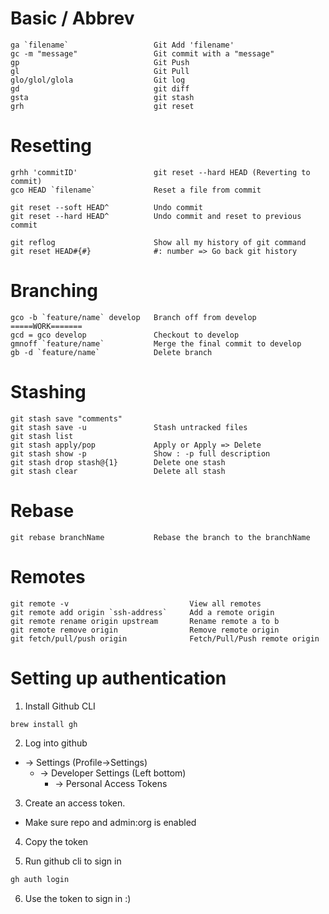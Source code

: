 # Basic / Abbrev

    ga `filename`                   Git Add 'filename'
    gc -m "message"                 Git commit with a "message"
    gp                              Git Push
    gl                              Git Pull
    glo/glol/glola                  Git log
    gd                              git diff
    gsta                            git stash
    grh                             git reset

# Resetting

    grhh 'commitID'                 git reset --hard HEAD (Reverting to commit)
    gco HEAD `filename`             Reset a file from commit

    git reset --soft HEAD^          Undo commit
    git reset --hard HEAD^          Undo commit and reset to previous commit

    git reflog                      Show all my history of git command
    git reset HEAD#{#}              #: number => Go back git history

# Branching

    gco -b `feature/name` develop   Branch off from develop
    =====WORK=======
    gcd = gco develop               Checkout to develop
    gmnoff `feature/name`           Merge the final commit to develop
    gb -d `feature/name`            Delete branch

# Stashing

    git stash save "comments"
    git stash save -u               Stash untracked files
    git stash list
    git stash apply/pop             Apply or Apply => Delete
    git stash show -p               Show : -p full description
    git stash drop stash@{1}        Delete one stash
    git stash clear                 Delete all stash

# Rebase

    git rebase branchName           Rebase the branch to the branchName

# Remotes

    git remote -v                           View all remotes
    git remote add origin `ssh-address`     Add a remote origin
    git remote rename origin upstream       Rename remote a to b
    git remote remove origin                Remove remote origin
    git fetch/pull/push origin              Fetch/Pull/Push remote origin

# Setting up authentication

1. Install Github CLI

```bash
brew install gh
```

2. Log into github

- -> Settings (Profile->Settings)
  - -> Developer Settings (Left bottom)
    - -> Personal Access Tokens

3. Create an access token.

- Make sure repo and admin:org is enabled

4. Copy the token

5. Run github cli to sign in

```bash
gh auth login
```

6. Use the token to sign in :)
